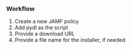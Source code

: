 ### Workflow

1. Create a new JAMF policy
2. Add pydl as the script
3. Provide a download URL
4. Provide a file name for the installer, if needed
